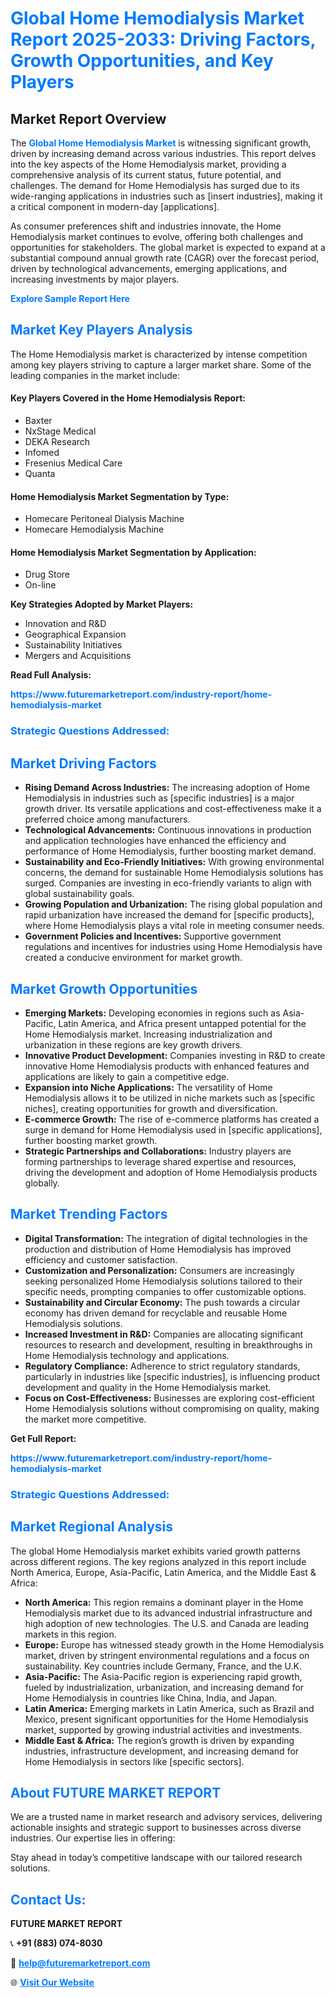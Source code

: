 <h1 style="color: #007BFF;">Global Home Hemodialysis Market Report 2025-2033: Driving Factors, Growth Opportunities, and Key Players</h1>

<section id="overview">
<h2>Market Report Overview</h2>
<p>The <a href="https://www.futuremarketreport.com/industry-report/home-hemodialysis-market" style="color: #007BFF; text-decoration: none;"><strong>Global Home Hemodialysis Market</strong></a> is witnessing significant growth, driven by increasing demand across various industries. This report delves into the key aspects of the Home Hemodialysis market, providing a comprehensive analysis of its current status, future potential, and challenges. The demand for Home Hemodialysis has surged due to its wide-ranging applications in industries such as [insert industries], making it a critical component in modern-day [applications].</p>
<p>As consumer preferences shift and industries innovate, the Home Hemodialysis market continues to evolve, offering both challenges and opportunities for stakeholders. The global market is expected to expand at a substantial compound annual growth rate (CAGR) over the forecast period, driven by technological advancements, emerging applications, and increasing investments by major players.</p>
</section>

<section id="overview">
<p><a href="https://www.futuremarketreport.com/request-sample/reportId=77815" style="color: #007BFF; text-decoration: none;"><strong>Explore Sample Report Here</strong></a></p>
</section>

<section id="key-players">
<h2 style="color: #007BFF;">Market Key Players Analysis</h2>
<p>The Home Hemodialysis market is characterized by intense competition among key players striving to capture a larger market share. Some of the leading companies in the market include:</p>
<h4>Key Players Covered in the Home Hemodialysis Report:</h4>
<ul><li>Baxter</li><li>NxStage Medical</li><li>DEKA Research</li><li>Infomed</li><li>Fresenius Medical Care</li><li>Quanta</li></ul>
<h4>Home Hemodialysis Market Segmentation by Type:</h4>
<ul><li>Homecare Peritoneal Dialysis Machine</li><li>Homecare Hemodialysis Machine</li></ul>

<h4>Home Hemodialysis Market Segmentation by Application:</h4>
<ul><li>Drug Store</li><li>On-line</li></ul>
<p><strong>Key Strategies Adopted by Market Players:</strong></p>
<ul>
<li>Innovation and R&D</li>
<li>Geographical Expansion</li>
<li>Sustainability Initiatives</li>
<li>Mergers and Acquisitions</li>
</ul>
</section>

<section>
<p><strong>Read Full Analysis: </strong></p><a href="https://www.futuremarketreport.com/industry-report/home-hemodialysis-market" style="color: #007BFF; text-decoration: none;"><strong>https://www.futuremarketreport.com/industry-report/home-hemodialysis-market</strong></a>
<h3 style="color: #007BFF;">Strategic Questions Addressed:</h3>
</section>

<section id="driving-factors">
<h2 style="color: #007BFF;">Market Driving Factors</h2>
<ul>
<li><strong>Rising Demand Across Industries:</strong> The increasing adoption of Home Hemodialysis in industries such as [specific industries] is a major growth driver. Its versatile applications and cost-effectiveness make it a preferred choice among manufacturers.</li>
<li><strong>Technological Advancements:</strong> Continuous innovations in production and application technologies have enhanced the efficiency and performance of Home Hemodialysis, further boosting market demand.</li>
<li><strong>Sustainability and Eco-Friendly Initiatives:</strong> With growing environmental concerns, the demand for sustainable Home Hemodialysis solutions has surged. Companies are investing in eco-friendly variants to align with global sustainability goals.</li>
<li><strong>Growing Population and Urbanization:</strong> The rising global population and rapid urbanization have increased the demand for [specific products], where Home Hemodialysis plays a vital role in meeting consumer needs.</li>
<li><strong>Government Policies and Incentives:</strong> Supportive government regulations and incentives for industries using Home Hemodialysis have created a conducive environment for market growth.</li>
</ul>
</section>

<section id="growth-opportunities">
<h2 style="color: #007BFF;">Market Growth Opportunities</h2>
<ul>
<li><strong>Emerging Markets:</strong> Developing economies in regions such as Asia-Pacific, Latin America, and Africa present untapped potential for the Home Hemodialysis market. Increasing industrialization and urbanization in these regions are key growth drivers.</li>
<li><strong>Innovative Product Development:</strong> Companies investing in R&D to create innovative Home Hemodialysis products with enhanced features and applications are likely to gain a competitive edge.</li>
<li><strong>Expansion into Niche Applications:</strong> The versatility of Home Hemodialysis allows it to be utilized in niche markets such as [specific niches], creating opportunities for growth and diversification.</li>
<li><strong>E-commerce Growth:</strong> The rise of e-commerce platforms has created a surge in demand for Home Hemodialysis used in [specific applications], further boosting market growth.</li>
<li><strong>Strategic Partnerships and Collaborations:</strong> Industry players are forming partnerships to leverage shared expertise and resources, driving the development and adoption of Home Hemodialysis products globally.</li>
</ul>
</section>

<section id="trending-factors">
<h2 style="color: #007BFF;">Market Trending Factors</h2>
<ul>
<li><strong>Digital Transformation:</strong> The integration of digital technologies in the production and distribution of Home Hemodialysis has improved efficiency and customer satisfaction.</li>
<li><strong>Customization and Personalization:</strong> Consumers are increasingly seeking personalized Home Hemodialysis solutions tailored to their specific needs, prompting companies to offer customizable options.</li>
<li><strong>Sustainability and Circular Economy:</strong> The push towards a circular economy has driven demand for recyclable and reusable Home Hemodialysis solutions.</li>
<li><strong>Increased Investment in R&D:</strong> Companies are allocating significant resources to research and development, resulting in breakthroughs in Home Hemodialysis technology and applications.</li>
<li><strong>Regulatory Compliance:</strong> Adherence to strict regulatory standards, particularly in industries like [specific industries], is influencing product development and quality in the Home Hemodialysis market.</li>
<li><strong>Focus on Cost-Effectiveness:</strong> Businesses are exploring cost-efficient Home Hemodialysis solutions without compromising on quality, making the market more competitive.</li>
</ul>
</section>

<section>
<p><strong>Get Full Report: </strong></p><a href="https://www.futuremarketreport.com/industry-report/home-hemodialysis-market" style="color: #007BFF; text-decoration: none;"><strong>https://www.futuremarketreport.com/industry-report/home-hemodialysis-market</strong></a>
<h3 style="color: #007BFF;">Strategic Questions Addressed:</h3>
</section>


<section id="regional-analysis">
<h2 style="color: #007BFF;">Market Regional Analysis</h2>
<p>The global Home Hemodialysis market exhibits varied growth patterns across different regions. The key regions analyzed in this report include North America, Europe, Asia-Pacific, Latin America, and the Middle East & Africa:</p>
<ul>
<li><strong>North America:</strong> This region remains a dominant player in the Home Hemodialysis market due to its advanced industrial infrastructure and high adoption of new technologies. The U.S. and Canada are leading markets in this region.</li>
<li><strong>Europe:</strong> Europe has witnessed steady growth in the Home Hemodialysis market, driven by stringent environmental regulations and a focus on sustainability. Key countries include Germany, France, and the U.K.</li>
<li><strong>Asia-Pacific:</strong> The Asia-Pacific region is experiencing rapid growth, fueled by industrialization, urbanization, and increasing demand for Home Hemodialysis in countries like China, India, and Japan.</li>
<li><strong>Latin America:</strong> Emerging markets in Latin America, such as Brazil and Mexico, present significant opportunities for the Home Hemodialysis market, supported by growing industrial activities and investments.</li>
<li><strong>Middle East & Africa:</strong> The region’s growth is driven by expanding industries, infrastructure development, and increasing demand for Home Hemodialysis in sectors like [specific sectors].</li>
</ul>
</section>

<footer>
<h2 style="color: #007BFF;">About FUTURE MARKET REPORT</h2>
<p>We are a trusted name in market research and advisory services, delivering actionable insights and strategic support to businesses across diverse industries. Our expertise lies in offering:</p>

<p>Stay ahead in today’s competitive landscape with our tailored research solutions.</p>

<h2 style="color: #007BFF;">Contact Us:</h2>
<p><strong>FUTURE MARKET REPORT</strong></p>
<p>📞 <strong>+91 (883) 074-8030</strong></p>
<p>📧 <strong><a href="mailto:help@futuremarketreport.com" style="color: #007BFF;">help@futuremarketreport.com</a></strong></p>
<p>🌐 <strong><a href="https://www.futuremarketreport.com/" style="color: #007BFF;">Visit Our Website</a></strong></p>
</footer>